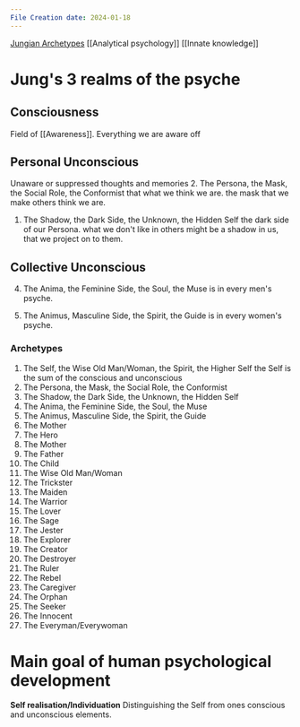 ```yaml
---
File Creation date: 2024-01-18
---
```

[Jungian Archetypes](https://www.youtube.com/watch?v=V8WuljiJFBI&list=PL_0I7-kEnl0a-LIJt0jzonLLufyjRGje6)
[[Analytical psychology]]
[[Innate knowledge]]
# Jung's 3 realms of the psyche
## Consciousness
Field of [[Awareness]]. Everything we are aware off

## Personal Unconscious
Unaware or suppressed thoughts and memories
2. The Persona, the Mask, the Social Role, the Conformist
	that what we think we are. 
	the mask that we make others think we are.
	
1. The Shadow, the Dark Side, the Unknown, the Hidden Self
	the dark side of our Persona.
	what we don't like in others might be a shadow in us, that we project on to them.
## Collective Unconscious

4. The Anima, the Feminine Side, the Soul, the Muse
	is in every men's psyche.
	
1. The Animus, Masculine Side, the Spirit, the Guide
	is in every women's psyche.

### Archetypes
1. The Self, the Wise Old Man/Woman, the Spirit, the Higher Self
	the Self is the sum of the conscious and unconscious
2. The Persona, the Mask, the Social Role, the Conformist
3. The Shadow, the Dark Side, the Unknown, the Hidden Self
4. The Anima, the Feminine Side, the Soul, the Muse
5. The Animus, Masculine Side, the Spirit, the Guide
6. The Mother
9. The Hero
10. The Mother
11. The Father
12. The Child
13. The Wise Old Man/Woman
14. The Trickster
15. The Maiden
16. The Warrior
17. The Lover
18. The Sage
19. The Jester
20. The Explorer
21. The Creator
22. The Destroyer
23. The Ruler
24. The Rebel
25. The Caregiver
26. The Orphan
27. The Seeker
28. The Innocent
29. The Everyman/Everywoman

# Main goal of human psychological development
**Self realisation/Individuation**
Distinguishing the Self from ones conscious and unconscious elements.